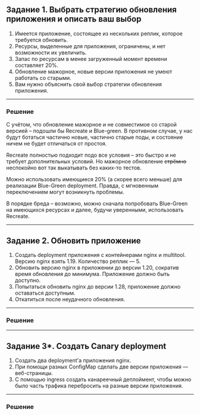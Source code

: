 ## Задание 1. Выбрать стратегию обновления приложения и описать ваш выбор

1. Имеется приложение, состоящее из нескольких реплик, которое требуется обновить.
2. Ресурсы, выделенные для приложения, ограничены, и нет возможности их увеличить.
3. Запас по ресурсам в менее загруженный момент времени составляет 20%.
4. Обновление мажорное, новые версии приложения не умеют работать со старыми.
5. Вам нужно объяснить свой выбор стратегии обновления приложения.

--- 

### Решение

С учётом, что обновление мажорное и не совместимое со старой версией – подошли бы Recreate и Blue-green. В противном случае, у нас будут ботаться частично новые, частично старые поды, и состояние ничем не будет отличаться от простоя.

Recreate полностью подходит подо все условия – это быстро и не требует дополнительных условий. Но мажорное обновление ~~стрёмно~~ неспокойно вот так выкатывать без каких-то тестов.

Можно использовать имеющиеся 20% (а скорее всего меньше) для реализации Blue-Green deployment. Правда, с мгновенным переключением могут возникнуть проблемы.

В порядке бреда – возможно, можно сначала попробовать Blue-Green на имеющихся ресурсах и далее, будучи уверенными, использовать Recreate.

---

## Задание 2. Обновить приложение

1. Создать deployment приложения с контейнерами nginx и multitool. Версию nginx взять 1.19. Количество реплик — 5.
2. Обновить версию nginx в приложении до версии 1.20, сократив время обновления до минимума. Приложение должно быть доступно.
3. Попытаться обновить nginx до версии 1.28, приложение должно оставаться доступным.
4. Откатиться после неудачного обновления.

---

### Решение

---

## Задание 3*. Создать Canary deployment

1. Создать два deployment'а приложения nginx.
2. При помощи разных ConfigMap сделать две версии приложения — веб-страницы.
3. С помощью ingress создать канареечный деплоймент, чтобы можно было часть трафика перебросить на разные версии приложения.

---

### Решение

